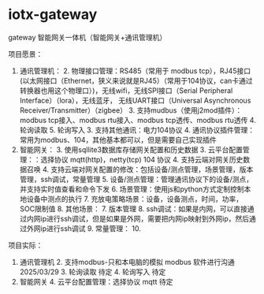 # iotx-gateway
gateway 智能网关一体机（智能网关+通讯管理机）

项目愿景：
1. 通讯管理机：
   2. 物理接口管理：RS485（常用于 modbus tcp），RJ45接口(以太网接口（Ethernet，狭义来说就是RJ45）（常用于104协议，can卡通过转换器也用这个物理口）)，无线wifi，无线SPI接口（Serial Peripheral Interface）（lora），无线蓝牙，
    无线UART接口（Universal Asynchronous Receiver/Transmitter）（zigbee）
   3. 支持mudbus（使用j2mod插件）：modbus tcp接入、modbus rtu接入、modbus tcp透传、modbus rtu透传
      4. 轮询读取
      5. 轮询写入
   3. 支持其他通讯：电力104协议
   4. 通讯协议插件管理：常用为modbus、104，其他基本都可以，但是需要自己实现插件
2. 智能网关：
   3. 使用sqllite3数据库存储网关配置和历史数据
   3. 云平台配置管理：：选择协议 mqtt(http)，netty(tcp) 104 协议
   4. 支持云端对网关历史数据召唤
   4. 支持云端对网关配置的修改：包括设备/测点管理，场景管理，版本管理，ssh调试，常量管理
   5. 设备/测点管理：管理通讯协议下的设备/测点，并支持实时值查看和命令下发
   6. 场景管理：使用js和python方式定制控制本地设备中测点的执行
      7. 充放电策略场景：设备，设备测点，时间，功率，SOC限制值
      8. 其他场景：
   7. 版本管理
   8. ssh调试：如果是内网，可以直接通过内网ip进行ssh调试，但是如果是外网，需要把内网ip映射到外网ip，然后通过外网ip进行ssh调试
   9. 常量管理：
   10. 

项目实际：
1. 通讯管理机
   2. 支持modbus-只和本电脑的模拟 modbus 软件进行沟通  2025/03/29
      3. 轮询读取 待定
      4. 轮询写入 待定
3. 智能网关
   4. 云平台配置管理：选择协议 mqtt 待定